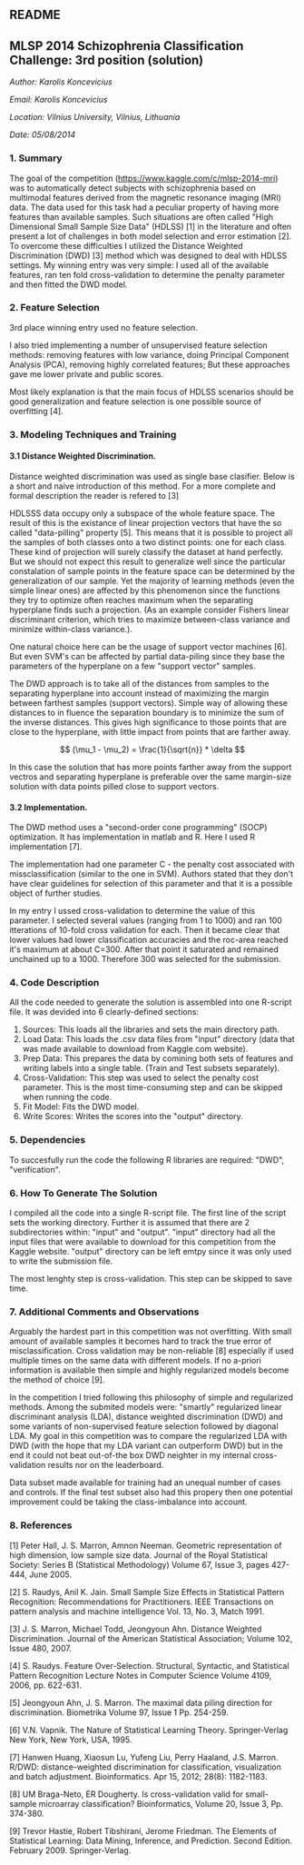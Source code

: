 README
-----------------------------------------

## MLSP 2014 Schizophrenia Classification Challenge: 3rd position (solution)

*Author: Karolis Koncevicius*

*Email: Karolis Koncevicius*

*Location: Vilnius University, Vilnius, Lithuania*

*Date: 05/08/2014*


### 1. Summary

The goal of the competition (https://www.kaggle.com/c/mlsp-2014-mri) was to automatically detect subjects with schizophrenia based on multimodal features derived from the magnetic resonance imaging (MRI) data.
The data used for this task had a peculiar property of having more features than available samples. Such situations are often called "High Dimensional Small Sample Size Data" (HDLSS) [1] in the literature and often
present a lot of challenges in both model selection and error estimation [2]. To overcome these difficulties I utilized the Distance Weighted Discrimination (DWD) [3] method which was designed to deal with
HDLSS settings. My winning entry was very simple: I used all of the available features, ran ten fold cross-validation to determine the penalty parameter and then fitted the DWD model.


### 2. Feature Selection

3rd place winning entry used no feature selection.

I also tried implementing a number of unsupervised feature selection methods: removing features with low variance, doing Principal Component Analysis (PCA), removing highly correlated features; But these approaches
gave me lower private and public scores.

Most likely explanation is that the main focus of HDLSS scenarios should be good generalization and feature selection is one possible source of overfitting [4].

### 3. Modeling Techniques and Training

#### 3.1 Distance Weighted Discrimination.

Distance weighted discrimination was used as single base clasifier. Below is a short and naive introduction of this method. For a more complete and formal description the reader is refered to [3]

HDLSSS data occupy only a subspace of the whole feature space. The result of this is the existance of linear projection vectors that have the so called "data-pilling" property [5].
This means that it is possible to project all the samples of both classes onto a two distinct points: one for each class. These kind of projection will surely classify the dataset at hand perfectly.
But we should not expect this result to generalize well since the particular constalation of sample points in the feature space can be determined by the generalization of our sample. Yet the majority
of learning methods (even the simple linear ones) are affected by this phenomenon since the functions they try to optimize often reaches maximum when the separating hyperplane finds such a projection.
(As an example consider Fishers linear discriminant criterion, which tries to maximize between-class variance and minimize within-class variance.).

One natural choice here can be the usage of support vector machines [6]. But even SVM's can be affected by partial data-piling since they base the parameters of the hyperplane on a few "support vector" samples.

The DWD approach is to take all of the distances from samples to the separating hyperplane into account instead of maximizing the margin between farthest samples (support vectors). Simple way of allowing
these distances to in fluence the separation boundary is to minimize the sum of the inverse distances. This gives high significance to those points that are close to the hyperplane, with little impact
from points that are farther away.

$$ (\mu_1 - \mu_2) = \frac{1}{\sqrt{n}} * \delta $$

In this case the solution that has more points farther away from the support vectros and separating hyperplane is preferable over the same margin-size solution with data points pilled close to support vectors.

#### 3.2 Implementation.

The DWD method uses a "second-order cone programming" (SOCP) optimization. It has implementation in matlab and R. Here I used R implementation [7].

The implementation had one parameter C - the penalty cost associated with missclassification (similar to the one in SVM). Authors stated that they don't have clear guidelines for selection of this parameter
and that it is a possible object of further studies.

In my entry I ussed cross-validation to determine the value of this parameter. I selected several values (ranging from 1 to 1000) and ran 100 itterations of 10-fold cross validation for each. Then it became
clear that lower values had lower classification accuracies and the roc-area reached it's maximum at about C=300. After that point it saturated and remained unchained up to a 1000. Therefore 300 was selected
for the submission.

### 4. Code Description

All the code needed to generate the solution is assembled into one R-script file. It was devided into 6 clearly-defined sections:

1. Sources: This loads all the libraries and sets the main directory path.
2. Load Data: This loads the .csv data files from "input" directory (data that was made available to download from Kaggle.com website).
3. Prep Data: This prepares the data by comining both sets of features and writing labels into a single table. (Train and Test subsets separately).
4. Cross-Validation: This step was used to select the penalty cost parameter. This is the most time-consuming step and can be skipped when running the code.
5. Fit Model: Fits the DWD model.
6. Write Scores: Writes the scores into the "output" directory.

### 5. Dependencies
To succesfully run the code the following R libraries are required: "DWD", "verification".

### 6. How To Generate The Solution
I compiled all the code into a single R-script file. The first line of the script sets the working directory. Further it is assumed that there are 2 subdirectories within: "input" and "output".
"input" directory had all the input files that were available to download for this competition from the Kaggle website. "output" directory can be left emtpy since it was only used to write
the submission file.

The most lenghty step is cross-validation. This step can be skipped to save time.


### 7. Additional Comments and Observations

Arguably the hardest part in this competition was not overfitting. With small amount of available samples it becomes hard to track the true error of misclassification. Cross validation may be
non-reliable [8] especially if used multiple times on the same data with different models. If no a-priori information is available then simple and highly regularized models become the method of choice [9].

In the competition I tried following this philosophy of simple and regularized methods. Among the submited models were: "smartly" regularized linear discriminant analysis (LDA), distance weighted discrimination
(DWD) and some variants of non-supervised feature selection followed by diagonal LDA. My goal in this competition was to compare the regularized LDA with DWD (with the hope that my LDA variant can outperform
DWD) but in the end it could not beat out-of-the box DWD neighter in my internal cross-validation results nor on the leaderboard.

Data subset made available for training had an unequal number of cases and controls. If the final test subset also had this propery then one potential improvement could be taking the class-imbalance into account.

### 8. References

[1] Peter Hall, J. S. Marron, Amnon Neeman. Geometric representation of high dimension, low sample size data. Journal of the Royal Statistical Society: Series B (Statistical Methodology) Volume 67, Issue 3, pages 427-444, June 2005.

[2] S. Raudys, Anil K. Jain. Small Sample Size Effects in Statistical Pattern Recognition: Recommendations for Practitioners. IEEE Transactions on pattern analysis and machine intelligence Vol. 13, No. 3, Match 1991.

[3] J. S. Marron, Michael Todd, Jeongyoun Ahn. Distance Weighted Discrimination. Journal of the American Statistical Association; Volume 102, Issue 480, 2007.

[4] S. Raudys. Feature Over-Selection. Structural, Syntactic, and Statistical Pattern Recognition Lecture Notes in Computer Science Volume 4109, 2006, pp. 622-631.

[5] Jeongyoun Ahn, J. S. Marron. The maximal data piling direction for discrimination. Biometrika Volume 97, Issue 1 Pp. 254-259. 

[6] V.N. Vapnik. The Nature of Statistical Learning Theory. Springer-Verlag New York, New York, USA, 1995.

[7] Hanwen Huang, Xiaosun Lu, Yufeng Liu, Perry Haaland, J.S. Marron. R/DWD: distance-weighted discrimination for classification, visualization and batch adjustment. Bioinformatics. Apr 15, 2012; 28(8): 1182-1183.

[8] UM Braga-Neto, ER Dougherty. Is cross-validation valid for small-sample microarray classification? Bioinformatics, Volume 20, Issue 3, Pp. 374-380.

[9] Trevor Hastie, Robert Tibshirani, Jerome Friedman. The Elements of Statistical Learning: Data Mining, Inference, and Prediction. Second Edition. February 2009. Springer-Verlag.




